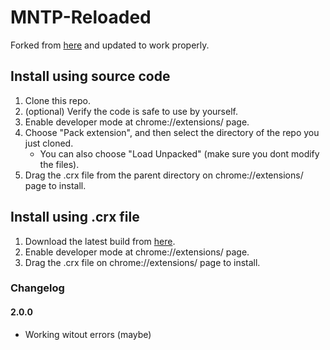# MNTP-Reloaded
Forked from [here](https://github.com/eaufavor/Modern-New-Tab-Page-NoAd) and updated to work properly.

## Install using source code
1. Clone this repo.
2. (optional) Verify the code is safe to use by yourself.
3. Enable developer mode at chrome://extensions/ page.
4. Choose "Pack extension", and then select the directory of the repo you just cloned.
    - You can also choose "Load Unpacked" (make sure you dont modify the files).
5. Drag the .crx file from the parent directory on chrome://extensions/ page to install.

## Install using .crx file
1. Download the latest build from [here](https://github.com/iBreakEverything/MNTP-Reloaded/releases/latest/download/MNTP-Reloaded.crx).
2. Enable developer mode at chrome://extensions/ page.
3. Drag the .crx file on chrome://extensions/ page to install.

### Changelog
#### 2.0.0
 - Working witout errors (maybe)